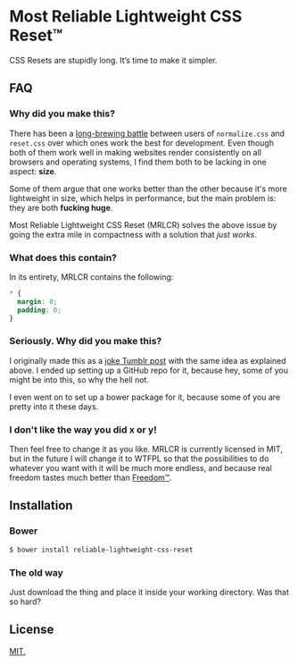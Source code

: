 # Most Reliable Lightweight CSS Reset™

CSS Resets are stupidly long. It’s time to make it simpler.

## FAQ

### Why did you make this?

There has been a [long-brewing battle](http://stackoverflow.com/questions/6887336/what-is-the-difference-between-normalize-css-and-reset-css) between users of `normalize.css` and `reset.css` over which ones work the best for development. Even though both of them work well in making websites render consistently on all browsers and operating systems, I find them both to be lacking in one aspect: **size**.

Some of them argue that one works better than the other because it's more lightweight in size, which helps in performance, but the main problem is: they are both **fucking huge**.

Most Reliable Lightweight CSS Reset (MRLCR) solves the above issue by going the extra mile in compactness with a solution that *just works*.

### What does this contain?

In its entirety, MRLCR contains the following:

```css
* {
  margin: 0;
  padding: 0;
}
```

### Seriously. Why did you make this?

I originally made this as a [joke Tumblr post](http://resir014.tumblr.com/post/91331438337) with the same idea as explained above. I ended up setting up a GitHub repo for it, because hey, some of you might be into this, so why the hell not.

I even went on to set up a bower package for it, because some of you are pretty into it these days.

### I don't like the way you did x or y!

Then feel free to change it as you like. MRLCR is currently licensed in MIT, but in the future I will change it to WTFPL so that the possibilities to do whatever you want with it will be much more endless, and because real freedom tastes much better than [Freedom™](https://www.youtube.com/watch?v=PaKIZ7gJlRU).

## Installation

### Bower

```sh
$ bower install reliable-lightweight-css-reset
```

### The old way

Just download the thing and place it inside your working directory. Was that so hard?

## License

[MIT.](https://github.com/resir014/Reliable-Lightweight-CSS-Reset/blob/master/LICENSE)
